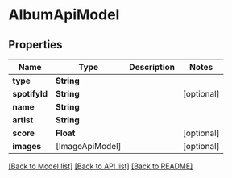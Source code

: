 # AlbumApiModel

## Properties
Name | Type | Description | Notes
------------ | ------------- | ------------- | -------------
**type** | **String** |  | 
**spotifyId** | **String** |  | [optional] 
**name** | **String** |  | 
**artist** | **String** |  | 
**score** | **Float** |  | [optional] 
**images** | [ImageApiModel] |  | [optional] 

[[Back to Model list]](../README.md#documentation-for-models) [[Back to API list]](../README.md#documentation-for-api-endpoints) [[Back to README]](../README.md)


